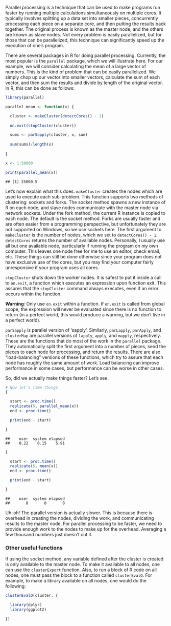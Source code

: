 Parallel processing is a technique that can be used to make programs run
faster by running multiple calculations simultaneously on multiple
cores. It typically involves splitting up a data set into smaller
pieces, concurrently processing each piece on a separate core, and then
putting the results back together. The original process is known as the
master node, and the others are known as slave nodes. Not every problem
is easily parallelized, but for those that can be parallelized, this
technique can significantly speed up the execution of one’s program.

There are several packages in R for doing parallel processing.
Currently, the most popular is the `parallel` package, which we will
illustrate here. For our example, we will consider calculating the mean
of a large vector of numbers. This is the kind of problem that can be
easily parallelized. We simply chop up our vector into smaller vectors,
calculate the sum of each vector, and then sum the results and divide by
length of the original vector. In R, this can be done as follows:

``` r
library(parallel)

parallel_mean <- function(x) {

  cluster <- makeCluster(detectCores() - 1)
  
  on.exit(stopCluster(cluster))

  sums <- parSapply(cluster, x, sum)
  
  sum(sums)/length(x)
  
}

x <- 1:50000

print(parallel_mean(x))
```

    ## [1] 25000.5

Let’s now explain what this does. `makeCluster` creates the nodes which
are used to execute each sub-problem. This function supports two methods
of clustering: sockets and forks. The socket method spawns a new
instance of R on each node, and slave nodes communicate with the master
node via network sockets. Under the fork method, the current R instance
is copied to each node. The default is the socket method. Forks are
usually faster and are often easier from a programming perspective, but
unfortunately they are not supported on Windows, so we use sockets here.
The first argument to `makeCluster` is the number of nodes, which we set
to `detectCores() - 1`. `detectCores` returns the number of available
nodes. Personally, I usually use all but one available node,
particularly if running the program on my own computer. This leaves one
node free for me to use an editor, check email, etc. These things can
still be done otherwise since your program does not have exclusive use
of the cores, but you may find your computer fairly unresponsive if your
program uses all cores.

`stopCluster` shuts down the worker nodes. It is safest to put it inside
a call to `on.exit`, a function which executes an expression upon
function exit. This assures that the `stopCluster` command always
executes, even if an error occurs within the function.

**Warning**: Only use `on.exit` within a function. If `on.exit` is
called from global scope, the expression will never be evaluated since
there is no function to return (in a perfect world, this would produce a
warning, but we don’t live in a perfect world).

`parSapply` is parallel version of ‘sapply’. Similarly, `parLapply`,
`parApply`, and `clusterMap` are parallel versions of `lapply`, `apply`,
and `mapply`, respectively. These are the functions that do most of the
work in the `parallel` package. They automatically split the first
argument into a number of pieces, send the pieces to each node for
processing, and return the results. There are also “load-balancing”
versions of these functions, which try to assure that each node has
roughly the same amount of work. Load balancing can improve performance
in some cases, but performance can be worse in other cases.

So, did we actually make things faster? Let’s see.

``` r
# Now let's time things
{

  start <- proc.time()
  replicate(5, parallel_mean(x))
  end <- proc.time()

  print(end - start)

}
```

    ##    user  system elapsed 
    ##    0.22    0.15    5.91

``` r
{

  start <- proc.time()
  replicate(5, mean(x))
  end <- proc.time()

  print(end - start)

}
```

    ##    user  system elapsed 
    ##       0       0       0

Uh-oh! The parallel version is actually slower. This is because there is
overhead in creating the nodes, dividing the work, and communicating
results to the master node. For parallel processing to be faster, we
need to provide enough work to the nodes to make up for the overhead.
Averaging a few thousand numbers just doesn’t cut it.

### Other useful functions

If using the socket method, any variable defined after the cluster is
created is only available to the master node. To make it available to
all nodes, one can use the `clusterExport` function. Also, to run a
block of R code on all nodes, one must pass the block to a function
called `clusterEvalQ`. For example, to make a library available on all
nodes, one would do the following:

``` r
clusterEvalQ(cluster, {

  library(dplyr)
  library(ggplot2)

})
```

###
